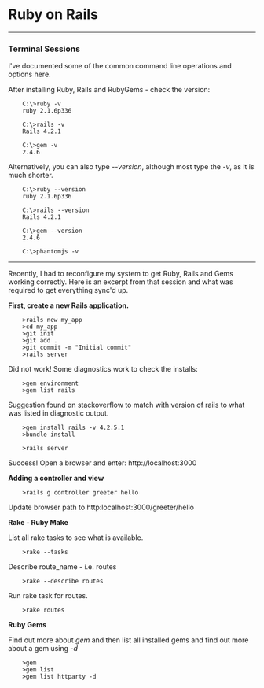 # Ruby on Rails

---

### Terminal Sessions

I've documented some of the common command line operations and options here.

After installing Ruby, Rails and RubyGems - check the version:

		C:\>ruby -v
		ruby 2.1.6p336

		C:\>rails -v
		Rails 4.2.1

		C:\>gem -v
		2.4.6

Alternatively, you can also type <i>--version</i>, although most type the <i>-v</i>, as it is much shorter.

		C:\>ruby --version
		ruby 2.1.6p336

		C:\>rails --version
		Rails 4.2.1

		C:\>gem --version
		2.4.6

		C:\>phantomjs -v

---

Recently, I had to reconfigure my system to get Ruby, Rails and Gems working correctly. Here is an excerpt from that session and what was required to get everything sync'd up.

**First, create a new Rails application.**

		>rails new my_app
		>cd my_app
		>git init
		>git add .
		>git commit -m "Initial commit"
		>rails server

Did not work!
Some diagnostics work to check the installs:

		>gem environment
		>gem list rails

Suggestion found on stackoverflow to match with version of rails to what was listed in diagnostic output.

		>gem install rails -v 4.2.5.1
		>bundle install

		>rails server
		
Success! Open a browser and enter: http://localhost:3000

**Adding a controller and view**

		>rails g controller greeter hello

Update browser path to http:localhost:3000/greeter/hello

**Rake - Ruby Make**

List all rake tasks to see what is available.

		>rake --tasks
		
Describe route_name - i.e. routes

		>rake --describe routes
		
Run rake task for routes.

		>rake routes

**Ruby Gems**

Find out more about *gem* and then list all installed gems and find out more about a gem using *-d*

		>gem
		>gem list
		>gem list httparty -d